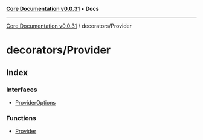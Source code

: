 [**Core Documentation v0.0.31**](../../README.md) • **Docs**

***

[Core Documentation v0.0.31](../../modules.md) / decorators/Provider

# decorators/Provider

## Index

### Interfaces

- [ProviderOptions](interfaces/ProviderOptions.md)

### Functions

- [Provider](functions/Provider.md)
